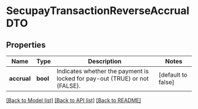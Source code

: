 # SecupayTransactionReverseAccrualDTO

## Properties
Name | Type | Description | Notes
------------ | ------------- | ------------- | -------------
**accrual** | **bool** | Indicates whether the payment is locked for pay-out (TRUE) or not (FALSE). | [default to false]

[[Back to Model list]](../README.md#documentation-for-models) [[Back to API list]](../README.md#documentation-for-api-endpoints) [[Back to README]](../README.md)


